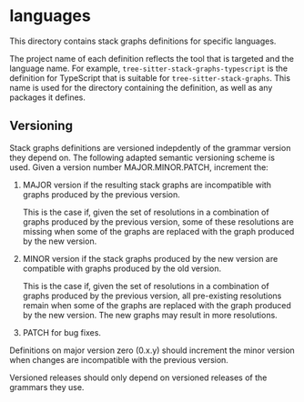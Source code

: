 # languages

This directory contains stack graphs definitions for specific languages.

The project name of each definition reflects the tool that is targeted and the language name. For example, `tree-sitter-stack-graphs-typescript` is the definition for TypeScript that is suitable for `tree-sitter-stack-graphs`. This name is used for the directory containing the definition, as well as any packages it defines.

## Versioning

Stack graphs definitions are versioned indepdently of the grammar version they depend on. The following adapted semantic versioning scheme is used. Given a version number MAJOR.MINOR.PATCH, increment the:

1. MAJOR version if the resulting stack graphs are incompatible with graphs produced by the previous version.

   This is the case if, given the set of resolutions in a combination of graphs produced by the previous version, some of these resolutions are missing when some of the graphs are replaced with the graph produced by the new version.

2. MINOR version if the stack graphs produced by the new version are compatible with graphs produced by the old version.

   This is the case if, given the set of resolutions in a combination of graphs produced by the previous version, all pre-existing resolutions remain when some of the graphs are replaced with the graph produced by the new version. The new graphs may result in more resolutions.

3. PATCH for bug fixes.

Definitions on major version zero (0.x.y) should increment the minor version when changes are incompatible with the previous version.

Versioned releases should only depend on versioned releases of the grammars they use.
